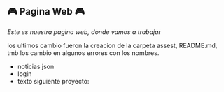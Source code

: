 ## 🎮 Pagina Web 🎮

*Este es nuestra pagina web, donde vamos a trabajar*

los ultimos cambio fueron la creacion de la carpeta assest, README.md, tmb los cambio en algunos errores con los nombres.

* noticias json
* login
* texto siguiente proyecto:
